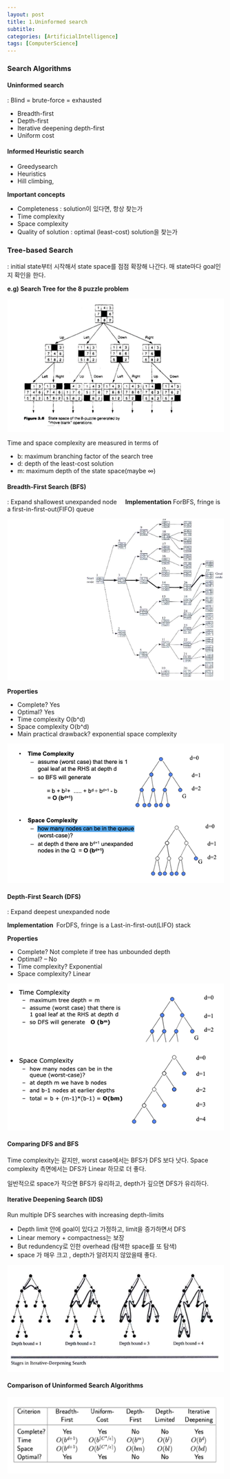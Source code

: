 ```yaml
---
layout: post
title: 1.Uninformed search
subtitle: 
categories: [ArtificialIntelligence]
tags: [ComputerScience]
---
```


### Search Algorithms 

#### Uninformed search
: Blind = brute-force = exhausted
- Breadth-first 
- Depth-first
- Iterative deepening depth-first
- Uniform cost  

#### Informed Heuristic search
- Greedysearch
- Heuristics
- Hill climbing,  

**Important concepts**
- Completeness : solution이 있다면, 항상 찾는가
- Time complexity
- Space complexity
- Quality of solution : optimal (least-cost) solution을 찾는가 


### Tree-based Search
: initial state부터 시작해서 state space를 점점 확장해 나간다. 매 state마다 goal인지 확인을 한다.

**e.g) Search Tree for the 8 puzzle problem** 

![1.1](/assets/images/ai/1.1.png)

Time and space complexity are measured in terms of
- b: maximum branching factor of the search tree
- d: depth of the least-cost solution
- m: maximum depth of the state space(maybe ∞) 

#### Breadth-First Search (BFS) 
: Expand shallowest unexpanded node  
 
**Implementation**
ForBFS, fringe is a first-in-first-out(FIFO) queue 

![1.1](/assets/images/ai/1.2.png)

**Properties** 
- Complete? Yes 
- Optimal? Yes 
- Time complexity O(b^d) 
- Space complexity O(b^d) 
- Main practical drawback? exponential space complexity  

![1.1](/assets/images/ai/1.3.png)

#### Depth-First Search (DFS) 
: Expand deepest unexpanded node 

**Implementation **
ForDFS, fringe is a Last-in-first-out(LIFO) stack 

**Properties** 
- Complete? Not complete if tree has unbounded depth 
- Optimal? – No 
- Time complexity?  Exponential 
- Space complexity?  Linear  

![1.1](/assets/images/ai/1.4.png)

#### Comparing DFS and BFS 

Time complexity는 같지만, worst case에서는 BFS가 DFS 보다 낫다.
Space complexity 측면에서는 DFS가 Linear 하므로 더 좋다.

일반적으로 space가 작으면 BFS가 유리하고, depth가 깊으면 DFS가 유리하다.


#### Iterative Deepening Search (IDS) 
Run multiple DFS searches with increasing depth-limits 
- Depth limit 안에 goal이 있다고 가정하고, limit을 증가하면서 DFS
- Linear memory + compactness는 보장
- But redundency로 인한 overhead (탐색한 space를 또 탐색)
- space 가 매우 크고 , depth가 알려지지 않았을때 좋다.

![1.1](/assets/images/ai/1.5.png)

#### Comparison of Uninformed Search Algorithms 

![1.1](/assets/images/ai/1.6.png)



